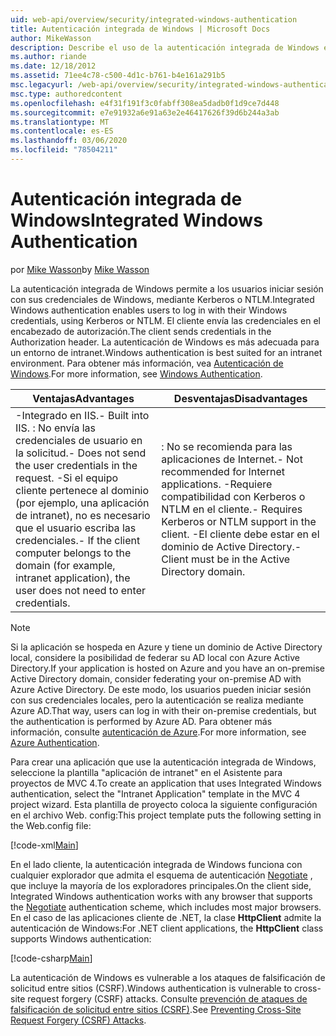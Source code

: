 ```yaml
---
uid: web-api/overview/security/integrated-windows-authentication
title: Autenticación integrada de Windows | Microsoft Docs
author: MikeWasson
description: Describe el uso de la autenticación integrada de Windows en ASP.NET Web API.
ms.author: riande
ms.date: 12/18/2012
ms.assetid: 71ee4c78-c500-4d1c-b761-b4e161a291b5
msc.legacyurl: /web-api/overview/security/integrated-windows-authentication
msc.type: authoredcontent
ms.openlocfilehash: e4f31f191f3c0fabff308ea5dadb0f1d9ce7d448
ms.sourcegitcommit: e7e91932a6e91a63e2e46417626f39d6b244a3ab
ms.translationtype: MT
ms.contentlocale: es-ES
ms.lasthandoff: 03/06/2020
ms.locfileid: "78504211"
---
```

# <a name="integrated-windows-authentication"></a><span data-ttu-id="c1df5-103">Autenticación integrada de Windows</span><span class="sxs-lookup"><span data-stu-id="c1df5-103">Integrated Windows Authentication</span></span>

<span data-ttu-id="c1df5-104">por [Mike Wasson](https://github.com/MikeWasson)</span><span class="sxs-lookup"><span data-stu-id="c1df5-104">by [Mike Wasson](https://github.com/MikeWasson)</span></span>

<span data-ttu-id="c1df5-105">La autenticación integrada de Windows permite a los usuarios iniciar sesión con sus credenciales de Windows, mediante Kerberos o NTLM.</span><span class="sxs-lookup"><span data-stu-id="c1df5-105">Integrated Windows authentication enables users to log in with their Windows credentials, using Kerberos or NTLM.</span></span> <span data-ttu-id="c1df5-106">El cliente envía las credenciales en el encabezado de autorización.</span><span class="sxs-lookup"><span data-stu-id="c1df5-106">The client sends credentials in the Authorization header.</span></span> <span data-ttu-id="c1df5-107">La autenticación de Windows es más adecuada para un entorno de intranet.</span><span class="sxs-lookup"><span data-stu-id="c1df5-107">Windows authentication is best suited for an intranet environment.</span></span> <span data-ttu-id="c1df5-108">Para obtener más información, vea [Autenticación de Windows](https://www.iis.net/configreference/system.webserver/security/authentication/windowsauthentication).</span><span class="sxs-lookup"><span data-stu-id="c1df5-108">For more information, see [Windows Authentication](https://www.iis.net/configreference/system.webserver/security/authentication/windowsauthentication).</span></span>

| <span data-ttu-id="c1df5-109">Ventajas</span><span class="sxs-lookup"><span data-stu-id="c1df5-109">Advantages</span></span> | <span data-ttu-id="c1df5-110">Desventajas</span><span class="sxs-lookup"><span data-stu-id="c1df5-110">Disadvantages</span></span> |
| --- | --- |
| <span data-ttu-id="c1df5-111">-Integrado en IIS.</span><span class="sxs-lookup"><span data-stu-id="c1df5-111">- Built into IIS.</span></span> <span data-ttu-id="c1df5-112">: No envía las credenciales de usuario en la solicitud.</span><span class="sxs-lookup"><span data-stu-id="c1df5-112">- Does not send the user credentials in the request.</span></span> <span data-ttu-id="c1df5-113">-Si el equipo cliente pertenece al dominio (por ejemplo, una aplicación de intranet), no es necesario que el usuario escriba las credenciales.</span><span class="sxs-lookup"><span data-stu-id="c1df5-113">- If the client computer belongs to the domain (for example, intranet application), the user does not need to enter credentials.</span></span> | <span data-ttu-id="c1df5-114">: No se recomienda para las aplicaciones de Internet.</span><span class="sxs-lookup"><span data-stu-id="c1df5-114">- Not recommended for Internet applications.</span></span> <span data-ttu-id="c1df5-115">-Requiere compatibilidad con Kerberos o NTLM en el cliente.</span><span class="sxs-lookup"><span data-stu-id="c1df5-115">- Requires Kerberos or NTLM support in the client.</span></span> <span data-ttu-id="c1df5-116">-El cliente debe estar en el dominio de Active Directory.</span><span class="sxs-lookup"><span data-stu-id="c1df5-116">- Client must be in the Active Directory domain.</span></span> |

> [!NOTE]
> <span data-ttu-id="c1df5-117">Si la aplicación se hospeda en Azure y tiene un dominio de Active Directory local, considere la posibilidad de federar su AD local con Azure Active Directory.</span><span class="sxs-lookup"><span data-stu-id="c1df5-117">If your application is hosted on Azure and you have an on-premise Active Directory domain, consider federating your on-premise AD with Azure Active Directory.</span></span> <span data-ttu-id="c1df5-118">De este modo, los usuarios pueden iniciar sesión con sus credenciales locales, pero la autenticación se realiza mediante Azure AD.</span><span class="sxs-lookup"><span data-stu-id="c1df5-118">That way, users can log in with their on-premise credentials, but the authentication is performed by Azure AD.</span></span> <span data-ttu-id="c1df5-119">Para obtener más información, consulte [autenticación de Azure](../../../visual-studio/overview/2012/windows-azure-authentication.md).</span><span class="sxs-lookup"><span data-stu-id="c1df5-119">For more information, see [Azure Authentication](../../../visual-studio/overview/2012/windows-azure-authentication.md).</span></span>

<span data-ttu-id="c1df5-120">Para crear una aplicación que use la autenticación integrada de Windows, seleccione la plantilla "aplicación de intranet" en el Asistente para proyectos de MVC 4.</span><span class="sxs-lookup"><span data-stu-id="c1df5-120">To create an application that uses Integrated Windows authentication, select the "Intranet Application" template in the MVC 4 project wizard.</span></span> <span data-ttu-id="c1df5-121">Esta plantilla de proyecto coloca la siguiente configuración en el archivo Web. config:</span><span class="sxs-lookup"><span data-stu-id="c1df5-121">This project template puts the following setting in the Web.config file:</span></span>

[!code-xml[Main](integrated-windows-authentication/samples/sample1.xml)]

<span data-ttu-id="c1df5-122">En el lado cliente, la autenticación integrada de Windows funciona con cualquier explorador que admita el esquema de autenticación [Negotiate](http://www.ietf.org/rfc/rfc4559.txt) , que incluye la mayoría de los exploradores principales.</span><span class="sxs-lookup"><span data-stu-id="c1df5-122">On the client side, Integrated Windows authentication works with any browser that supports the [Negotiate](http://www.ietf.org/rfc/rfc4559.txt) authentication scheme, which includes most major browsers.</span></span> <span data-ttu-id="c1df5-123">En el caso de las aplicaciones cliente de .NET, la clase **HttpClient** admite la autenticación de Windows:</span><span class="sxs-lookup"><span data-stu-id="c1df5-123">For .NET client applications, the **HttpClient** class supports Windows authentication:</span></span>

[!code-csharp[Main](integrated-windows-authentication/samples/sample2.cs)]

<span data-ttu-id="c1df5-124">La autenticación de Windows es vulnerable a los ataques de falsificación de solicitud entre sitios (CSRF).</span><span class="sxs-lookup"><span data-stu-id="c1df5-124">Windows authentication is vulnerable to cross-site request forgery (CSRF) attacks.</span></span> <span data-ttu-id="c1df5-125">Consulte [prevención de ataques de falsificación de solicitud entre sitios (CSRF)](preventing-cross-site-request-forgery-csrf-attacks.md).</span><span class="sxs-lookup"><span data-stu-id="c1df5-125">See [Preventing Cross-Site Request Forgery (CSRF) Attacks](preventing-cross-site-request-forgery-csrf-attacks.md).</span></span>
